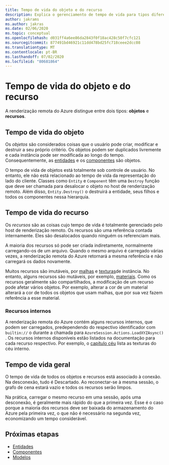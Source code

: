 ```yaml
---
title: Tempo de vida do objeto e do recurso
description: Explica o gerenciamento de tempo de vida para tipos diferentes
author: jakrams
ms.author: jakras
ms.date: 02/06/2020
ms.topic: conceptual
ms.openlocfilehash: d031ff4a6ee86da2843f0f18ac428c50f7cfc121
ms.sourcegitcommit: 877491bd46921c11dd478bd25fc718ceee2dcc08
ms.translationtype: MT
ms.contentlocale: pt-BR
ms.lasthandoff: 07/02/2020
ms.locfileid: "80681864"
---
```

# <a name="object-and-resource-lifetime"></a>Tempo de vida do objeto e do recurso

A renderização remota do Azure distingue entre dois tipos: **objetos** e **recursos**.

## <a name="object-lifetime"></a>Tempo de vida do objeto

Os *objetos* são considerados coisas que o usuário pode criar, modificar e destruir a seu próprio critério. Os objetos podem ser duplicados livremente e cada instância pode ser modificada ao longo do tempo. Consequentemente, as [entidades](entities.md) e os [componentes](components.md) são objetos.

O tempo de vida de objetos está totalmente sob controle de usuário. No entanto, ele não está relacionado ao tempo de vida da representação do lado do cliente. Classes como `Entity` e `Component` têm uma `Destroy` função que deve ser chamada para desalocar o objeto no host de renderização remoto. Além disso, `Entity.Destroy()` o destruirá a entidade, seus filhos e todos os componentes nessa hierarquia.

## <a name="resource-lifetime"></a>Tempo de vida do recurso

Os *recursos* são as coisas cujo tempo de vida é totalmente gerenciado pelo host de renderização remoto. Os recursos são uma referência contada internamente. Eles são desalocados quando ninguém os referenciam mais.

A maioria dos recursos só pode ser criada indiretamente, normalmente carregando-os de um arquivo. Quando o mesmo arquivo é carregado várias vezes, a renderização remota do Azure retornará a mesma referência e não carregará os dados novamente.

Muitos recursos são imutáveis, por [malhas](meshes.md) e [texturas](textures.md)de instância. No entanto, alguns recursos são mutáveis, por exemplo, [materiais](materials.md). Como os recursos geralmente são compartilhados, a modificação de um recurso pode afetar vários objetos. Por exemplo, alterar a cor de um material alterará a cor de todos os objetos que usam malhas, que por sua vez fazem referência a esse material.

### <a name="built-in-resources"></a>Recursos internos

A renderização remota do Azure contém alguns recursos internos, que podem ser carregados, predependendo do respectivo identificador com `builtin://` o durante a chamada para `AzureSession.Actions.LoadXYZAsync()` . Os recursos internos disponíveis estão listados na documentação para cada recurso respectivo. Por exemplo, o [capítulo céu](../overview/features/sky.md) lista as texturas do céu interno.

## <a name="general-lifetime"></a>Tempo de vida geral

O tempo de vida de todos os objetos e recursos está associado à conexão. Na desconexão, tudo é Descartado. Ao reconectar-se à mesma sessão, o grafo de cena estará vazio e todos os recursos serão limpos.

Na prática, carregar o mesmo recurso em uma sessão, após uma desconexão, é geralmente mais rápido do que a primeira vez. Esse é o caso porque a maioria dos recursos deve ser baixada do armazenamento do Azure pela primeira vez, o que não é necessário na segunda vez, economizando um tempo considerável.

## <a name="next-steps"></a>Próximas etapas

* [Entidades](entities.md)
* [Componentes](components.md)
* [Modelos](models.md)
